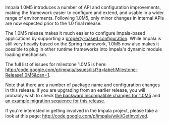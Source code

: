 Impala 1.0M5 introduces a number of API and configuration improvements, making the framework easier to configure and extend,
and usable in a wider range of environments. Following 1.0M5, only minor changes in internal APIs are now expected prior to the 1.0 final release.

The 1.0M5 release makes it much easier to configure Impala-based applications by
supporting a [property-based configuration](PropertyConfiguration.md).
While Impala is still very heavily based on the Spring framework, 1.0M5 now
also makes it possible to plug in other runtime frameworks into Impala's dynamic module loading mechanism.

The full list of issues for milestone 1.0M5 is here:  http://code.google.com/p/impala/issues/list?q=label:Milestone-Release1.0M5&can=1.

Note that there are a number of package name and configuration changes in this release.
If you are upgrading from an earlier release, you will probably wish to check [the backward incompatible changes for 1.0M5](Compatibility_1_0M5.md) and [an example migration sequence for this release](Migration_1_0M5.md).

If you're interested in getting involved in the Impala project, please take a look at this page: http://code.google.com/p/impala/wiki/GetInvolved.